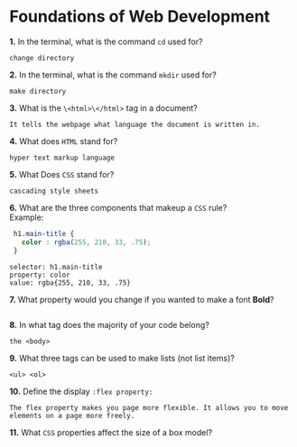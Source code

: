 # Foundations of Web Development

**1.** In the terminal, what is the command `cd` used for?
<!-- enter you answer in the space below -->
```
change directory
```

**2.** In the terminal, what is the command `mkdir` used for?
<!-- enter you answer in the space below -->
```
make directory
```

**3.** What is the `\<html>\</html>` tag in a document?
<!-- enter you answer in the space below -->
```
It tells the webpage what language the document is written in. 
```

**4.** What does `HTML` stand for?
<!-- enter you answer in the space below -->
```
hyper text markup language
```

**5.** What Does `CSS` stand for?
<!-- enter you answer in the space below -->
```
cascading style sheets
```

**6.** What are the three components that makeup a `CSS` rule? <br> Example:
```css
 h1.main-title {
   color : rgba(255, 210, 33, .75);
 }
```
<!-- enter you answer in the space below -->
```
selector: h1.main-title
property: color
value: rgba{255, 210, 33, .75}
```

**7.** What property would you change if you wanted to make a font **Bold**?
<!-- enter you answer in the space below -->
```

```

**8.** In what tag does the majority of your code belong?
<!-- enter you answer in the space below -->
```
the <body>
```

**9.** What three tags can be used to make lists (not list items)?
<!-- enter you answer in the space below -->
```
<ul> <ol>
```

**10.** Define the display `:flex property:`
<!-- enter you answer in the space below -->
```
The flex property makes you page more flexible. It allows you to move elements on a page more freely. 
```

**11.** What `CSS` properties affect the size of a box model?
<!-- enter you answer in the space below -->
```

```